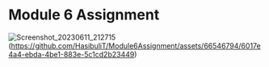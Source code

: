 # Module 6 Assignment

![Screenshot_20230611_212715](https://github.com/HasibuliT/Module6Assignment/assets/66546794/22423974-5ab2-4a10-9e20-706f3f3d6bed)
(https://github.com/HasibuliT/Module6Assignment/assets/66546794/6017e4a4-ebda-4be1-883e-5c1cd2b23449)

